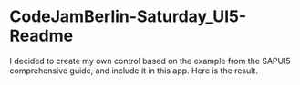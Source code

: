 # CodeJamBerlin-Saturday_UI5-Readme
I decided to create my own control based on the example from the SAPUI5 comprehensive guide, and include it in this app. Here is the result.
